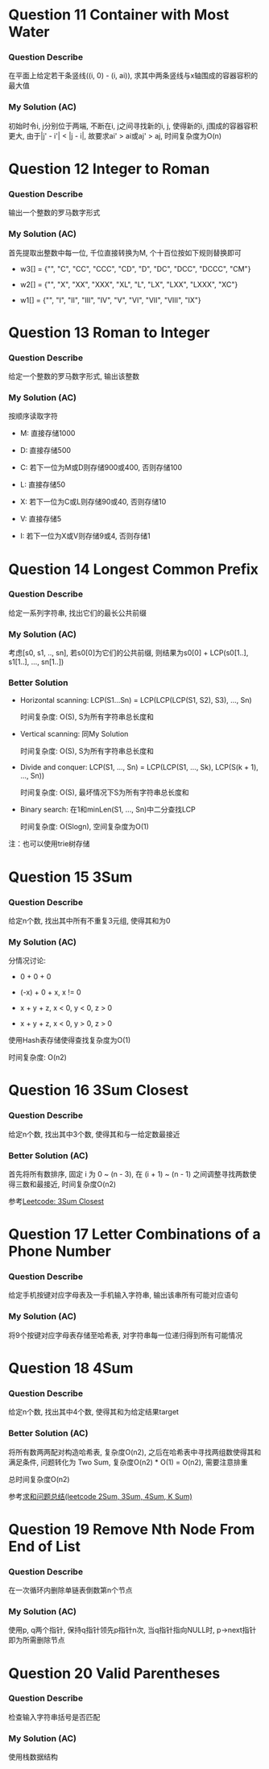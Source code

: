 # Question 11  Container with Most Water

### Question Describe

在平面上给定若干条竖线((i, 0) - (i, ai)), 求其中两条竖线与x轴围成的容器容积的最大值

### My Solution (AC)

初始时令i, j分别位于两端, 不断在i, j之间寻找新的i, j, 使得新的i, j围成的容器容积更大, 由于|j' - i'| < |j - i|, 故要求ai' > ai或aj' > aj, 时间复杂度为O(n)

# Question 12  Integer to Roman

### Question Describe

输出一个整数的罗马数字形式

### My Solution (AC)

首先提取出整数中每一位, 千位直接转换为M, 个十百位按如下规则替换即可

- w3[] = {"", "C", "CC", "CCC", "CD", "D", "DC", "DCC", "DCCC", "CM"}

- w2[] = {"", "X", "XX", "XXX", "XL", "L", "LX", "LXX", "LXXX", "XC"}

- w1[] = {"", "I", "II", "III", "IV", "V", "VI", "VII", "VIII", "IX"}

# Question 13  Roman to Integer

### Question Describe

给定一个整数的罗马数字形式, 输出该整数

### My Solution (AC)

按顺序读取字符

- M: 直接存储1000

- D: 直接存储500

- C: 若下一位为M或D则存储900或400, 否则存储100

- L: 直接存储50

- X: 若下一位为C或L则存储90或40, 否则存储10

- V: 直接存储5

- I: 若下一位为X或V则存储9或4, 否则存储1

# Question 14  Longest Common Prefix

### Question Describe

给定一系列字符串, 找出它们的最长公共前缀

### My Solution (AC)

考虑[s0, s1, .., sn], 若s0[0]为它们的公共前缀, 则结果为s0[0] + LCP(s0[1..], s1[1..], ..., sn[1..])

### Better Solution

- Horizontal scanning: LCP(S​1...S​n) = LCP(LCP(LCP(S​1, S2), S3), ..., Sn)

    时间复杂度: O(S), S为所有字符串总长度和

- Vertical scanning: 同My Solution

    时间复杂度: O(S), S为所有字符串总长度和

- Divide and conquer: LCP(S1, ..., Sn) = LCP(LCP(S1, ..., Sk), LCP(S(k + 1), ..., Sn))

    时间复杂度: O(S), 最坏情况下S为所有字符串总长度和

- Binary search: 在1和minLen(S1, ..., Sn)中二分查找LCP

    时间复杂度: O(Slogn), 空间复杂度为O(1)

注：也可以使用trie树存储

# Question 15  3Sum

### Question Describe

给定n个数, 找出其中所有不重复3元组, 使得其和为0

### My Solution (AC)

分情况讨论:

- 0 + 0 + 0

- (-x) + 0 + x, x != 0

- x + y + z, x < 0, y < 0, z > 0

- x + y + z, x < 0, y > 0, z > 0

使用Hash表存储使得查找复杂度为O(1)

时间复杂度: O(n2)

# Question 16  3Sum Closest

### Question Describe

给定n个数, 找出其中3个数, 使得其和与一给定数最接近

### Better Solution (AC)

首先将所有数排序, 固定 i 为 0 ~ (n - 3), 在 (i + 1) ~ (n - 1) 之间调整寻找两数使得三数和最接近, 时间复杂度O(n2)

参考[Leetcode: 3Sum Closest](http://blog.csdn.net/doc_sgl/article/details/12461893)

# Question 17  Letter Combinations of a Phone Number

### Question Describe

给定手机按键对应字母表及一手机输入字符串, 输出该串所有可能对应语句

### My Solution (AC)

将9个按键对应字母表存储至哈希表, 对字符串每一位递归得到所有可能情况

# Question 18  4Sum

### Question Describe

给定n个数, 找出其中4个数, 使得其和为给定结果target

### Better Solution (AC)

将所有数两两配对构造哈希表, 复杂度O(n2), 之后在哈希表中寻找两组数使得其和满足条件, 问题转化为 Two Sum, 复杂度O(n2) * O(1) = O(n2), 需要注意排重

总时间复杂度O(n2)

参考[求和问题总结(leetcode 2Sum, 3Sum, 4Sum, K Sum)](http://blog.csdn.net/doc_sgl/article/details/12462151)

# Question 19  Remove Nth Node From End of List

### Question Describe

在一次循环内删除单链表倒数第n个节点

### My Solution (AC)

使用p, q两个指针, 保持q指针领先p指针n次, 当q指针指向NULL时, p->next指针即为所需删除节点

# Question 20  Valid Parentheses

### Question Describe

检查输入字符串括号是否匹配

### My Solution (AC)

使用栈数据结构
